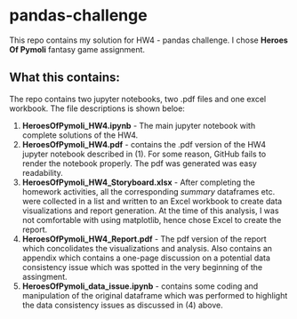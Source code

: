 # pandas-challenge

This repo contains my solution for HW4 - pandas challenge. I chose **Heroes Of Pymoli** fantasy game assignment. 

## What this contains:

The repo contains two jupyter notebooks, two .pdf files and one excel workbook. The file descriptions is shown beloe:
1. **HeroesOfPymoli_HW4.ipynb** - The main jupyter notebook with complete solutions of the HW4.
2. **HeroesOfPymoli_HW4.pdf** - contains the .pdf version of the HW4 jupyter notebook described in (1). For some reason, GitHub fails to render the notebook properly. The pdf was generated was easy readability.
3. **HeroesOfPymoli_HW4_Storyboard.xlsx** - After completing the homework activities, all the corresponding _summary_ dataframes etc. were collected in a list and written to an Excel workbook to create data visualizations and report generation. At the time of this analysis, I was not comfortable with using matplotlib, hence chose Excel to create the report.
4. **HeroesOfPymoli_HW4_Report.pdf** - The pdf version of the report which concolidates the visualizations and analysis. Also contains an appendix which contains a one-page discussion on a potential data consistency issue which was spotted in the very beginning of the assingment.
5. **HeroesOfPymoli_data_issue.ipynb** - contains some coding and manipulation of the original dataframe which was performed to highlight the data consistency issues as discussed in (4) above.
